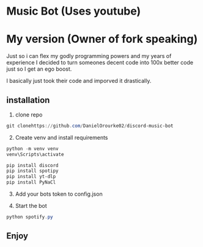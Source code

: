 # Music Bot (Uses youtube)

# My version (Owner of fork speaking)

Just so i can flex my godly programming powers and my years of experience I decided to turn someones decent code into 100x better code just so I get an ego boost.

I basically just took their code and imporved it drastically.

## installation

1. clone repo

```powershell
git clonehttps://github.com/DanielOrourke02/discord-music-bot
```

2. Create venv and install requirements

```powershell
python -m venv venv
venv\Scripts\activate
```

```powershell
pip install discord
pip install spotipy
pip install yt-dlp
pip install PyNaCl
```

3. Add your bots token to config.json

4. Start the bot

```powershell
python spotify.py
```

## Enjoy